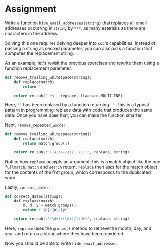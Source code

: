 # Assignment

Write a function `hide_email_addresses(string)` that replaces
all email addresses occurring in `string` by `***`, as many
asterisks as there are characters in the address.

Solving this one requires delving deeper into `sub`'s capabilities.
Instead of passing a string as second parameter, you can
also pass a function that computes the replacement string.

As an example, let's revisit the previous exercises
and rewrite them using a function replacement parameter.

```python
def remove_trailing_whitespace(string):
    def replace(match):
        return ''

    return re.sub(' +$', replace, flags=re.MULTILINE)
```

Here, `''` has been replaced by a function returning `''`.
This is a typical pattern in programming: replace
data with code that produces the same data. Once you
have done that, you can make the function smarter.

Next, `remove_repeated_words`:

```python
def remove_trailing_whitespace(string):
    def replace(match):
        return match.group(1)

    return re.sub(r'([a-zA-Z]+)( \1)+', replace, string)
```

Notice how `replace` accepts an argument: this is a match object
like the one `fullmatch`, `match` and `search` return.
`replace` then asks for the match object for the contents
of the first group, which corresponds to the duplicated word.

Lastly, `correct_dates`:

```python
def correct_dates(string):
    def replace(match):
        m, d, y = match.groups()
        return f'{d}/{m}/{y}'

    return re.sub(r'(\d+)/(\d+)/(\d+)', replace, string)
```

Here, `replace` uses the `groups()` method to retrieve
the month, day, and year and returns a string where
they have been reordered.

Now you should be able to write `hide_email_addresses`.